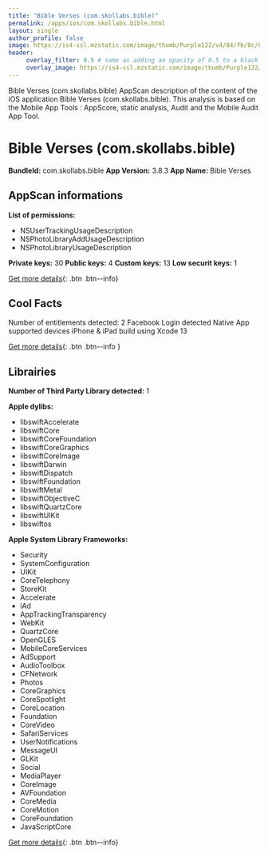 ```yaml
---
title: "Bible Verses (com.skollabs.bible)"
permalink: /apps/ios/com.skollabs.bible.html
layout: single
author_profile: false
image: https://is4-ssl.mzstatic.com/image/thumb/Purple122/v4/84/fb/8c/84fb8cda-c33c-3e33-02ae-b48e2f9731ba/AppIcon-Bible-0-0-1x_U007emarketing-0-0-0-4-0-0-sRGB-0-0-0-GLES2_U002c0-512MB-85-220-0-0.png/512x512bb.jpg
header: 
     overlay_filter: 0.5 # same as adding an opacity of 0.5 to a black background
     overlay_image: https://is4-ssl.mzstatic.com/image/thumb/Purple122/v4/84/fb/8c/84fb8cda-c33c-3e33-02ae-b48e2f9731ba/AppIcon-Bible-0-0-1x_U007emarketing-0-0-0-4-0-0-sRGB-0-0-0-GLES2_U002c0-512MB-85-220-0-0.png/512x512bb.jpg
---
```

Bible Verses (com.skollabs.bible) AppScan description of the content of the iOS application Bible Verses (com.skollabs.bible). This analysis is based on the Mobile App Tools : AppScore, static analysis, Audit and the Mobile Audit App Tool.

# Bible Verses (com.skollabs.bible)

**BundleId:** com.skollabs.bible
**App Version:** 3.8.3
**App Name:** Bible Verses


## AppScan informations 

**List of permissions:** 
- NSUserTrackingUsageDescription
- NSPhotoLibraryAddUsageDescription
- NSPhotoLibraryUsageDescription
  
  
**Private keys:** 30
**Public keys:** 4
**Custom keys:** 13
**Low securit keys:** 1
  
[Get more details](/pricing.html){: .btn .btn--info}

## Cool Facts

Number of entitlements detected: 2
Facebook Login detected
Native App
supported devices iPhone & iPad
build using Xcode 13
  
[Get more details](/pricing.html){: .btn .btn--info }

## Librairies 
**Number of Third Party Library detected:** 1


**Apple dylibs:**
- libswiftAccelerate
- libswiftCore
- libswiftCoreFoundation
- libswiftCoreGraphics
- libswiftCoreImage
- libswiftDarwin
- libswiftDispatch
- libswiftFoundation
- libswiftMetal
- libswiftObjectiveC
- libswiftQuartzCore
- libswiftUIKit
- libswiftos


**Apple System Library Frameworks:**
- Security
- SystemConfiguration
- UIKit
- CoreTelephony
- StoreKit
- Accelerate
- iAd
- AppTrackingTransparency
- WebKit
- QuartzCore
- OpenGLES
- MobileCoreServices
- AdSupport
- AudioToolbox
- CFNetwork
- Photos
- CoreGraphics
- CoreSpotlight
- CoreLocation
- Foundation
- CoreVideo
- SafariServices
- UserNotifications
- MessageUI
- GLKit
- Social
- MediaPlayer
- CoreImage
- AVFoundation
- CoreMedia
- CoreMotion
- CoreFoundation
- JavaScriptCore


  
[Get more details](/pricing.html){: .btn .btn--info}

